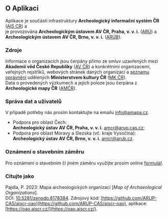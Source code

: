 ## O Aplikaci

Aplikace je součástí infrastruktury 
**Archeologický informační systém ČR** ([AIS CR](https://www.aiscr.cz/)) a  
je provozována **Archeologickým ústavem AV ČR, Praha, v. v. i.** ([ARÚ](https://www.arup.cas.cz/)) a 
**Archeologickým ústavem AV ČR, Brno, v. v. i.** ([ARÚB](https://arub.avcr.cz/)).

### Zdroje 

Informace o organizacích jsou čerpány přímo ze smluv uzavřených mezi **Akademií věd České Republiky** ([AV ČR](https://www.avcr.cz/)) a konkrétními organizacemi, veřejných rejstříků, webových stránek daných organizací a 
[seznamu oprávnění](https://www.mkcr.cz/seznam-organizaci-opravnenych-k-provadeni-archeologickych-vyzkumu-278.html) 
udělených **Ministerstvem kultury ČR** ([MK ČR](https://www.mkcr.cz/)).  
Data o provedených výzkumech a jejich poloze jsou čerpána z 
**Archeologické mapy ČR** ([AMČR](https://amcr-info.aiscr.cz/)).

### Správa dat a uživatelů

V případě potřeby nás prosím kontaktujte na emailu [info@amapa.cz](mailto:info@amapa.cz).

* Podpora pro oblast Čech:  
  **Archeologický ústav AV ČR, Praha, v. v. i.** [amcr@arup.cas.cz](mailto:amcr@arup.cas.cz);
* Podpora pro oblast Moravy a Slezska (vč. kraje Vysočina):  
  **Archeologický ústav AV ČR, Brno, v. v. i.** [amcr@arub.cz](mailto:amcr@arub.cz).

### Oznámení o stavebním záměru

Pro oznámení o stavebním či jiném záměru využijte prosím online [formulář](https://amcr-info.aiscr.cz/oznameni).

### Citujte jako

Pajdla, P. 2023: Mapa archeologických organizací [*Map of Archaeological Organizations*].  
DOI: [10.5281/zenodo.8178384](https://doi.org/10.5281/zenodo.8178384). 
Zdrojový kód: [https://github.com/ARUP-CAS/aiscr-oao](https://github.com/ARUP-CAS/aiscr-oao), 
aplikace: [https://oao.aiscr.cz/](https://oao.aiscr.cz/).
 